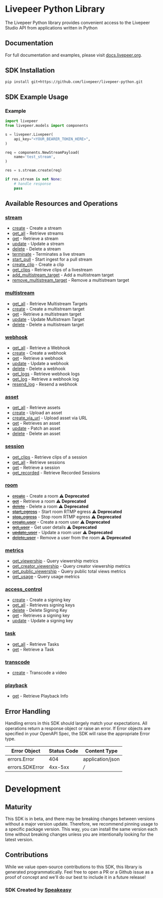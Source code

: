 # Livepeer Python Library

The Livepeer Python library provides convenient access to the Livepeer Studio API from
applications written in Python

## Documentation

For full documentation and examples, please visit [docs.livepeer.org](https://docs.livepeer.org/sdks/python/).

## SDK Installation

```bash
pip install git+https://github.com/livepeer/livepeer-python.git
```

## SDK Example Usage

### Example

```python
import livepeer
from livepeer.models import components

s = livepeer.Livepeer(
    api_key="<YOUR_BEARER_TOKEN_HERE>",
)

req = components.NewStreamPayload(
    name='test_stream',
)

res = s.stream.create(req)

if res.stream is not None:
    # handle response
    pass

```

## Available Resources and Operations

### [stream](docs/sdks/stream/README.md)

- [create](docs/sdks/stream/README.md#create) - Create a stream
- [get_all](docs/sdks/stream/README.md#get_all) - Retrieve streams
- [get](docs/sdks/stream/README.md#get) - Retrieve a stream
- [update](docs/sdks/stream/README.md#update) - Update a stream
- [delete](docs/sdks/stream/README.md#delete) - Delete a stream
- [terminate](docs/sdks/stream/README.md#terminate) - Terminates a live stream
- [start_pull](docs/sdks/stream/README.md#start_pull) - Start ingest for a pull stream
- [create_clip](docs/sdks/stream/README.md#create_clip) - Create a clip
- [get_clips](docs/sdks/stream/README.md#get_clips) - Retrieve clips of a livestream
- [add_multistream_target](docs/sdks/stream/README.md#add_multistream_target) - Add a multistream target
- [remove_multistream_target](docs/sdks/stream/README.md#remove_multistream_target) - Remove a multistream target

### [multistream](docs/sdks/multistream/README.md)

- [get_all](docs/sdks/multistream/README.md#get_all) - Retrieve Multistream Targets
- [create](docs/sdks/multistream/README.md#create) - Create a multistream target
- [get](docs/sdks/multistream/README.md#get) - Retrieve a multistream target
- [update](docs/sdks/multistream/README.md#update) - Update Multistream Target
- [delete](docs/sdks/multistream/README.md#delete) - Delete a multistream target

### [webhook](docs/sdks/webhook/README.md)

- [get_all](docs/sdks/webhook/README.md#get_all) - Retrieve a Webhook
- [create](docs/sdks/webhook/README.md#create) - Create a webhook
- [get](docs/sdks/webhook/README.md#get) - Retrieve a webhook
- [update](docs/sdks/webhook/README.md#update) - Update a webhook
- [delete](docs/sdks/webhook/README.md#delete) - Delete a webhook
- [get_logs](docs/sdks/webhook/README.md#get_logs) - Retrieve webhook logs
- [get_log](docs/sdks/webhook/README.md#get_log) - Retrieve a webhook log
- [resend_log](docs/sdks/webhook/README.md#resend_log) - Resend a webhook

### [asset](docs/sdks/asset/README.md)

- [get_all](docs/sdks/asset/README.md#get_all) - Retrieve assets
- [create](docs/sdks/asset/README.md#create) - Upload an asset
- [create_via_url](docs/sdks/asset/README.md#create_via_url) - Upload asset via URL
- [get](docs/sdks/asset/README.md#get) - Retrieves an asset
- [update](docs/sdks/asset/README.md#update) - Patch an asset
- [delete](docs/sdks/asset/README.md#delete) - Delete an asset

### [session](docs/sdks/session/README.md)

- [get_clips](docs/sdks/session/README.md#get_clips) - Retrieve clips of a session
- [get_all](docs/sdks/session/README.md#get_all) - Retrieve sessions
- [get](docs/sdks/session/README.md#get) - Retrieve a session
- [get_recorded](docs/sdks/session/README.md#get_recorded) - Retrieve Recorded Sessions

### [room](docs/sdks/room/README.md)

- [~~create~~](docs/sdks/room/README.md#create) - Create a room :warning: **Deprecated**
- [~~get~~](docs/sdks/room/README.md#get) - Retrieve a room :warning: **Deprecated**
- [~~delete~~](docs/sdks/room/README.md#delete) - Delete a room :warning: **Deprecated**
- [~~start_egress~~](docs/sdks/room/README.md#start_egress) - Start room RTMP egress :warning: **Deprecated**
- [~~stop_egress~~](docs/sdks/room/README.md#stop_egress) - Stop room RTMP egress :warning: **Deprecated**
- [~~create_user~~](docs/sdks/room/README.md#create_user) - Create a room user :warning: **Deprecated**
- [~~get_user~~](docs/sdks/room/README.md#get_user) - Get user details :warning: **Deprecated**
- [~~update_user~~](docs/sdks/room/README.md#update_user) - Update a room user :warning: **Deprecated**
- [~~delete_user~~](docs/sdks/room/README.md#delete_user) - Remove a user from the room :warning: **Deprecated**

### [metrics](docs/sdks/metrics/README.md)

- [get_viewership](docs/sdks/metrics/README.md#get_viewership) - Query viewership metrics
- [get_creator_viewership](docs/sdks/metrics/README.md#get_creator_viewership) - Query creator viewership metrics
- [get_public_viewership](docs/sdks/metrics/README.md#get_public_viewership) - Query public total views metrics
- [get_usage](docs/sdks/metrics/README.md#get_usage) - Query usage metrics

### [access_control](docs/sdks/accesscontrol/README.md)

- [create](docs/sdks/accesscontrol/README.md#create) - Create a signing key
- [get_all](docs/sdks/accesscontrol/README.md#get_all) - Retrieves signing keys
- [delete](docs/sdks/accesscontrol/README.md#delete) - Delete Signing Key
- [get](docs/sdks/accesscontrol/README.md#get) - Retrieves a signing key
- [update](docs/sdks/accesscontrol/README.md#update) - Update a signing key

### [task](docs/sdks/task/README.md)

- [get_all](docs/sdks/task/README.md#get_all) - Retrieve Tasks
- [get](docs/sdks/task/README.md#get) - Retrieve a Task

### [transcode](docs/sdks/transcode/README.md)

- [create](docs/sdks/transcode/README.md#create) - Transcode a video

### [playback](docs/sdks/playback/README.md)

- [get](docs/sdks/playback/README.md#get) - Retrieve Playback Info
<!-- End Available Resources and Operations [operations] -->

<!-- Start Error Handling [errors] -->

## Error Handling

Handling errors in this SDK should largely match your expectations. All operations return a response object or raise an error. If Error objects are specified in your OpenAPI Spec, the SDK will raise the appropriate Error type.

| Error Object    | Status Code | Content Type     |
| --------------- | ----------- | ---------------- |
| errors.Error    | 404         | application/json |
| errors.SDKError | 4xx-5xx     | _/_              |

# Development

## Maturity

This SDK is in beta, and there may be breaking changes between versions without a major version update. Therefore, we recommend pinning usage
to a specific package version. This way, you can install the same version each time without breaking changes unless you are intentionally
looking for the latest version.

## Contributions

While we value open-source contributions to this SDK, this library is generated programmatically.
Feel free to open a PR or a Github issue as a proof of concept and we'll do our best to include it in a future release!

### SDK Created by [Speakeasy](https://docs.speakeasyapi.dev/docs/using-speakeasy/client-sdks)
